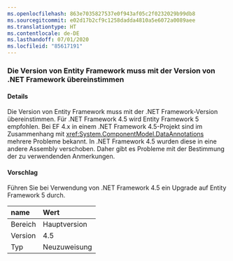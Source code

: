 ```yaml
---
ms.openlocfilehash: 863e7035827537e0f943af05c2f0232029b99db8
ms.sourcegitcommit: e02d17b2cf9c1258dadda4810a5e6072a0089aee
ms.translationtype: HT
ms.contentlocale: de-DE
ms.lasthandoff: 07/01/2020
ms.locfileid: "85617191"
---
```

### <a name="entity-framework-version-must-match-the-net-framework-version"></a>Die Version von Entity Framework muss mit der Version von .NET Framework übereinstimmen

#### <a name="details"></a>Details

Die Version von Entity Framework muss mit der .NET Framework-Version übereinstimmen. Für .NET Framework 4.5 wird Entity Framework 5 empfohlen. Bei EF 4.x in einem .NET Framework 4.5-Projekt sind im Zusammenhang mit <xref:System.ComponentModel.DataAnnotations> mehrere Probleme bekannt. In .NET Framework 4.5 wurden diese in eine andere Assembly verschoben. Daher gibt es Probleme mit der Bestimmung der zu verwendenden Anmerkungen.

#### <a name="suggestion"></a>Vorschlag

Führen Sie bei Verwendung von .NET Framework 4.5 ein Upgrade auf Entity Framework 5 durch.

| name    | Wert       |
|:--------|:------------|
| Bereich   | Hauptversion       |
| Version | 4.5         |
| Typ    | Neuzuweisung |
